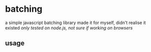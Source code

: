 # batching
a simple javascript batching library 
made it for myself, didn't realise it existed 
*only tested on node.js, not sure if working on browsers* 

## usage
